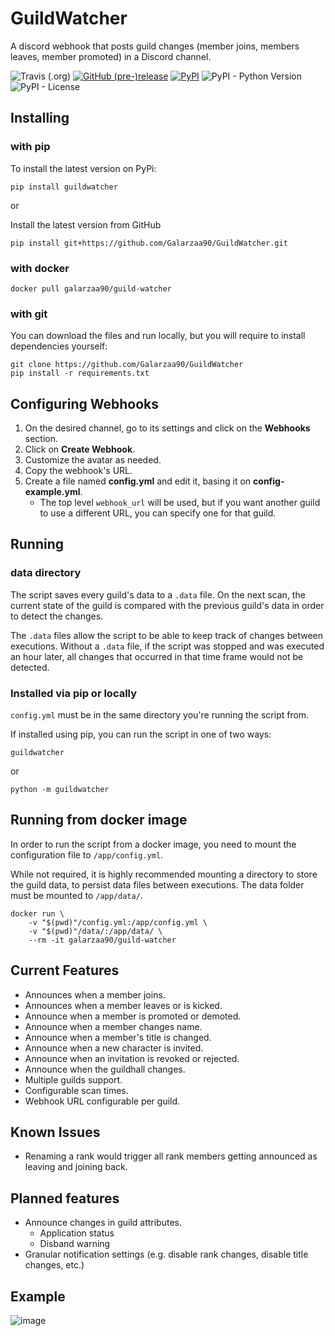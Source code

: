 # GuildWatcher

A discord webhook that posts guild changes (member joins, members leaves, member promoted) in a Discord channel.

![Travis (.org)](https://img.shields.io/travis/Galarzaa90/GuildWatcher.svg)
[![GitHub (pre-)release](https://img.shields.io/github/release/Galarzaa90/GuildWatcher/all.svg)](https://github.com/Galarzaa90/GuildWatcher/releases)
[![PyPI](https://img.shields.io/pypi/v/GuildWatcher.svg)](https://pypi.python.org/pypi/GuildWatcher/)
![PyPI - Python Version](https://img.shields.io/pypi/pyversions/GuildWatcher.svg)
![PyPI - License](https://img.shields.io/pypi/l/GuildWatcher.svg)

## Installing
### with pip
To install the latest version on PyPi:
```shell
pip install guildwatcher
```

or

Install the latest version from GitHub
```shell
pip install git+https://github.com/Galarzaa90/GuildWatcher.git
```

### with docker
```shell
docker pull galarzaa90/guild-watcher
```


### with git
You can download the files and run locally, but you will require to install dependencies yourself:
```shell
git clone https://github.com/Galarzaa90/GuildWatcher
pip install -r requirements.txt
```

## Configuring Webhooks
1. On the desired channel, go to its settings and click on the **Webhooks** section.
1. Click on **Create Webhook**.
1. Customize the avatar as needed.
1. Copy the webhook's URL.
1. Create a file named **config.yml** and edit it, basing it on **config-example.yml**.
    * The top level `webhook_url` will be used, but if you want another guild to use a different URL, you can specify one for that guild.
    
## Running
### data directory
The script saves every guild's data to a `.data` file. On the next scan, the current state of the guild is compared with the previous guild's data in order to detect the changes.

The `.data` files allow the script to be able to keep track of changes between executions. Without a `.data` file, if the script was stopped and was executed an hour later, all changes that occurred in that time frame would not be detected.

### Installed via pip or locally
`config.yml` must be in the same directory you're running the script from.


If installed using pip, you can run the script in one of two ways:
```shell
guildwatcher
```

or

```shell
python -m guildwatcher
```

## Running from docker image
In order to run the script from a docker image, you need to mount the configuration file to `/app/config.yml`. 

While not required, it is highly recommended mounting a directory to store the guild data, to persist data files between executions. The data folder must be mounted to `/app/data/`.

```shell
docker run \
    -v "$(pwd)"/config.yml:/app/config.yml \
    -v "$(pwd)"/data/:/app/data/ \
    --rm -it galarzaa90/guild-watcher
```


## Current Features
- Announces when a member joins.
- Announces when a member leaves or is kicked.
- Announce when a member is promoted or demoted.
- Announce when a member changes name.
- Announce when a member's title is changed.
- Announce when a new character is invited.
- Announce when an invitation is revoked or rejected.
- Announce when the guildhall changes.
- Multiple guilds support.
- Configurable scan times.
- Webhook URL configurable per guild.

## Known Issues
- Renaming a rank would trigger all rank members getting announced as leaving and joining back.

## Planned features

- Announce changes in guild attributes.
    - Application status
    - Disband warning
- Granular notification settings (e.g. disable rank changes, disable title changes, etc.)

## Example
![image](https://user-images.githubusercontent.com/12865379/29383497-7df48300-8285-11e7-83c3-f774ad3a43a8.png)

